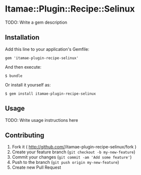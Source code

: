 # Itamae::Plugin::Recipe::Selinux

TODO: Write a gem description

## Installation

Add this line to your application's Gemfile:

    gem 'itamae-plugin-recipe-selinux'

And then execute:

    $ bundle

Or install it yourself as:

    $ gem install itamae-plugin-recipe-selinux

## Usage

TODO: Write usage instructions here

## Contributing

1. Fork it ( http://github.com/<my-github-username>/itamae-plugin-recipe-selinux/fork )
2. Create your feature branch (`git checkout -b my-new-feature`)
3. Commit your changes (`git commit -am 'Add some feature'`)
4. Push to the branch (`git push origin my-new-feature`)
5. Create new Pull Request
